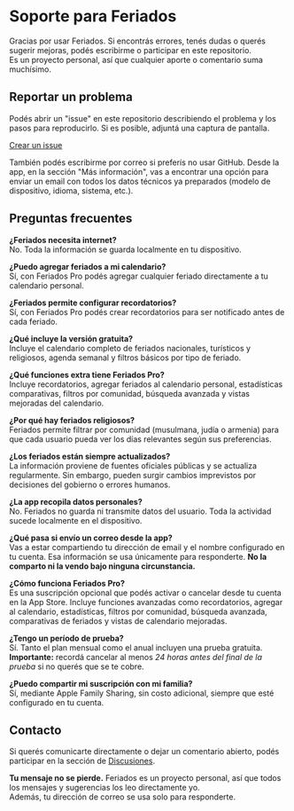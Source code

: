 # Soporte para Feriados

Gracias por usar Feriados. Si encontrás errores, tenés dudas o querés sugerir mejoras, podés escribirme o participar en este repositorio.  
Es un proyecto personal, así que cualquier aporte o comentario suma muchísimo.

## Reportar un problema

Podés abrir un "issue" en este repositorio describiendo el problema y los pasos para reproducirlo. Si es posible, adjuntá una captura de pantalla.

[Crear un issue](https://github.com/lucasditomase/feriados/issues)

También podés escribirme por correo si preferís no usar GitHub. Desde la app, en la sección "Más información", vas a encontrar una opción para enviar un email con todos los datos técnicos ya preparados (modelo de dispositivo, idioma, sistema, etc.).

## Preguntas frecuentes

**¿Feriados necesita internet?**  
No. Toda la información se guarda localmente en tu dispositivo.

**¿Puedo agregar feriados a mi calendario?**  
Sí, con Feriados Pro podés agregar cualquier feriado directamente a tu calendario personal.

**¿Feriados permite configurar recordatorios?**  
Sí, con Feriados Pro podés crear recordatorios para ser notificado antes de cada feriado.

**¿Qué incluye la versión gratuita?**  
Incluye el calendario completo de feriados nacionales, turísticos y religiosos, agenda semanal y filtros básicos por tipo de feriado.

**¿Qué funciones extra tiene Feriados Pro?**  
Incluye recordatorios, agregar feriados al calendario personal, estadísticas comparativas, filtros por comunidad, búsqueda avanzada y vistas mejoradas del calendario.

**¿Por qué hay feriados religiosos?**  
Feriados permite filtrar por comunidad (musulmana, judía o armenia) para que cada usuario pueda ver los días relevantes según sus preferencias.

**¿Los feriados están siempre actualizados?**  
La información proviene de fuentes oficiales públicas y se actualiza regularmente. Sin embargo, pueden surgir cambios imprevistos por decisiones del gobierno o errores humanos.

**¿La app recopila datos personales?**  
No. Feriados no guarda ni transmite datos del usuario. Toda la actividad sucede localmente en el dispositivo.

**¿Qué pasa si envío un correo desde la app?**  
Vas a estar compartiendo tu dirección de email y el nombre configurado en tu cuenta. Esa información se usa únicamente para responderte. **No la comparto ni la vendo bajo ninguna circunstancia.**

**¿Cómo funciona Feriados Pro?**  
Es una suscripción opcional que podés activar o cancelar desde tu cuenta en la App Store. Incluye funciones avanzadas como recordatorios, agregar al calendario, estadísticas, filtros por comunidad, búsqueda avanzada, comparativas de feriados y vistas de calendario mejoradas.

**¿Tengo un período de prueba?**  
Sí. Tanto el plan mensual como el anual incluyen una prueba gratuita. **Importante:** recordá cancelar al menos *24 horas antes del final de la prueba* si no querés que se te cobre.

**¿Puedo compartir mi suscripción con mi familia?**  
Sí, mediante Apple Family Sharing, sin costo adicional, siempre que esté configurado en tu cuenta.

## Contacto

Si querés comunicarte directamente o dejar un comentario abierto, podés participar en la sección de [Discusiones](https://github.com/lucasditomase/feriados/discussions).

**Tu mensaje no se pierde.** Feriados es un proyecto personal, así que todos los mensajes y sugerencias los leo directamente yo.  
Además, tu dirección de correo se usa solo para responderte.
